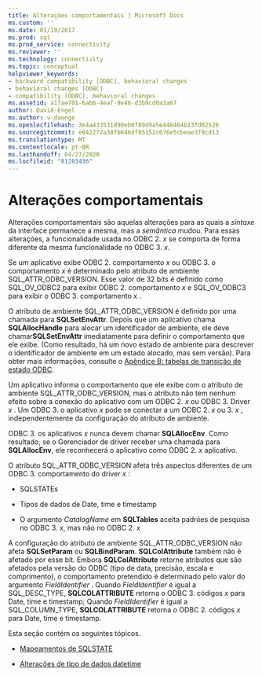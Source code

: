 ```yaml
---
title: Alterações comportamentais | Microsoft Docs
ms.custom: ''
ms.date: 01/19/2017
ms.prod: sql
ms.prod_service: connectivity
ms.reviewer: ''
ms.technology: connectivity
ms.topic: conceptual
helpviewer_keywords:
- backward compatibility [ODBC], behavioral changes
- behavioral changes [ODBC]
- compatibility [ODBC], behavioral changes
ms.assetid: a17ae701-6ab6-4eaf-9e46-d3b9cd0a3a67
author: David-Engel
ms.author: v-daenge
ms.openlocfilehash: 3e4a433531d90eb0f89d9a5e446464b13fd02526
ms.sourcegitcommit: e042272a38fb646df05152c676e5cbeae3f9cd13
ms.translationtype: MT
ms.contentlocale: pt-BR
ms.lasthandoff: 04/27/2020
ms.locfileid: "81283436"
---
```

# <a name="behavioral-changes"></a>Alterações comportamentais
Alterações comportamentais são aquelas alterações para as quais a *sintaxe* da interface permanece a mesma, mas a *semântica* mudou. Para essas alterações, a funcionalidade usada no ODBC 2. *x* se comporta de forma diferente da mesma funcionalidade no ODBC 3. *x*.  
  
 Se um aplicativo exibe ODBC 2. comportamento *x* ou ODBC 3. o comportamento *x* é determinado pelo atributo de ambiente SQL_ATTR_ODBC_VERSION. Esse valor de 32 bits é definido como SQL_OV_ODBC2 para exibir ODBC 2. comportamento *x* e SQL_OV_ODBC3 para exibir o ODBC 3. comportamento *x* .  
  
 O atributo de ambiente SQL_ATTR_ODBC_VERSION é definido por uma chamada para **SQLSetEnvAttr**. Depois que um aplicativo chama **SQLAllocHandle** para alocar um identificador de ambiente, ele deve chamar**SQLSetEnvAttr** imediatamente para definir o comportamento que ele exibe. (Como resultado, há um novo estado de ambiente para descrever o identificador de ambiente em um estado alocado, mas sem versão). Para obter mais informações, consulte o [Apêndice B: tabelas de transição de estado ODBC](../../../odbc/reference/appendixes/appendix-b-odbc-state-transition-tables.md).  
  
 Um aplicativo informa o comportamento que ele exibe com o atributo de ambiente SQL_ATTR_ODBC_VERSION, mas o atributo não tem nenhum efeito sobre a conexão do aplicativo com um ODBC 2. *x* ou ODBC 3. Driver *x* . Um ODBC 3. o aplicativo *x* pode se conectar a um ODBC 2. *x* ou 3. *x* , independentemente da configuração do atributo de ambiente.  
  
 ODBC 3. os aplicativos *x* nunca devem chamar **SQLAllocEnv**. Como resultado, se o Gerenciador de driver receber uma chamada para **SQLAllocEnv**, ele reconhecerá o aplicativo como ODBC 2. *x* aplicativo.  
  
 O atributo SQL_ATTR_ODBC_VERSION afeta três aspectos diferentes de um ODBC 3. comportamento do driver *x* :  
  
-   SQLSTATEs  
  
-   Tipos de dados de Date, time e timestamp  
  
-   O argumento *CatalogName* em **SQLTables** aceita padrões de pesquisa no ODBC 3. *x*, mas não no ODBC 2. *x*  
  
 A configuração do atributo de ambiente SQL_ATTR_ODBC_VERSION não afeta **SQLSetParam** ou **SQLBindParam**. **SQLColAttribute** também não é afetado por esse bit. Embora **SQLColAttribute** retorne atributos que são afetados pela versão do ODBC (tipo de data, precisão, escala e comprimento), o comportamento pretendido é determinado pelo valor do argumento *FieldIdentifier* . Quando *FieldIdentifier* é igual a SQL_DESC_TYPE, **SQLCOLATTRIBUTE** retorna o ODBC 3. códigos *x* para Date, time e timestamp; Quando *FieldIdentifier* é igual a SQL_COLUMN_TYPE, **SQLCOLATTRIBUTE** retorna o ODBC 2. códigos *x* para Date, time e timestamp.  
  
 Esta seção contém os seguintes tópicos.  
  
-   [Mapeamentos de SQLSTATE](../../../odbc/reference/develop-app/sqlstate-mappings.md)  
  
-   [Alterações de tipo de dados datetime](../../../odbc/reference/develop-app/datetime-data-type-changes.md)
